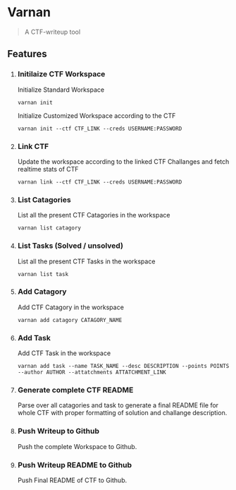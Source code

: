 # Varnan

> A CTF-writeup tool

## Features

1. ### Initilaize CTF Workspace <br>
    Initialize Standard Workspace
    ```
    varnan init
    ```
    Initialize Customized Workspace according to the CTF
    ```
    varnan init --ctf CTF_LINK --creds USERNAME:PASSWORD
    ```
2. ### Link CTF
    Update the workspace according to the linked CTF Challanges and fetch realtime stats of CTF
    ```
    varnan link --ctf CTF_LINK --creds USERNAME:PASSWORD
    ```
3. ### List Catagories
    List all the present CTF Catagories in the workspace
    ```
    varnan list catagory
    ```
4. ### List Tasks (Solved / unsolved)
    List all the present CTF Tasks in the workspace
    ```
    varnan list task
    ```
5. ### Add Catagory
    Add CTF Catagory in the workspace
    ```
    varnan add catagory CATAGORY_NAME
    ```
6. ### Add Task
    Add CTF Task in the workspace
    ```
    varnan add task --name TASK_NAME --desc DESCRIPTION --points POINTS --author AUTHOR --attatchments ATTATCHMENT_LINK
    ```
7. ### Generate complete CTF README
    Parse over all catagories and task to generate a final README file for whole CTF with proper formatting of solution and challange description.
8. ### Push Writeup to Github
    Push the complete Workspace to Github.
9. ### Push Writeup README to Github
    Push Final README of CTF to Github.